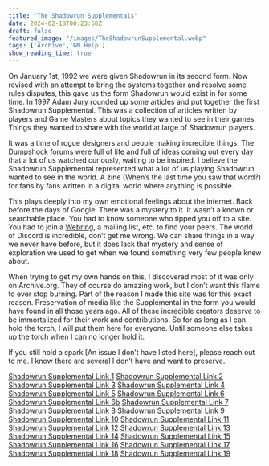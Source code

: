 ```yaml
---
title: "The Shadowrun Supplementals"
date: 2024-02-18T00:23:58Z
draft: false
featured_image: "/images/TheShadowrunSupplemental.webp"
tags: ['Archive','GM Help']
show_reading_time: true
---
```


On January 1st, 1992 we were given Shadowrun in its second form. Now revised with an attempt to bring the systems together and resolve some rules disputes, this gave us the form Shadowrun would exist in for some time. In 1997 Adam Jury rounded up some articles and put together the first Shadowrun Supplemental. This was a collection of articles written by players and Game Masters about topics they wanted to see in their games. Things they wanted to share with the world at large of Shadowrun players. 

It was a time of rogue designers and people making incredible things. The Dumpshock forums were full of life and full of ideas coming out every day that a lot of us watched curiously, waiting to be inspired. I believe the Shadowrun Supplemental represented what a lot of us playing Shadowrun wanted to see in the world. A zine (When’s the last time you saw that word?) for fans by fans written in a digital world where anything is possible.

This plays deeply into my own emotional feelings about the internet. Back before the days of Google. There was a mystery to it. It wasn’t a known or searchable place. You had to know someone who tipped you off to a site. You had to join a [Webring](https://en.wikipedia.org/wiki/Webring), a mailing list, etc. to find your peers. The world of Discord is incredible, don’t get me wrong. We can share things in a way we never have before, but it does lack that mystery and sense of exploration we used to get when we found something very few people knew about. 

When trying to get my own hands on this, I discovered most of it was only on Archive.org. They of course do amazing work, but I don’t want this flame to ever stop burning. Part of the reason I made this site was for this exact reason. Preservation of media like the Supplemental in the form you would have found in all those years ago. All of these incredible creators deserve to be immortalized for their work and contributions. So for as long as I can hold the torch, I will put them here for everyone. Until someone else takes up the torch when I can no longer hold it.

If you still hold a spark [An issue I don’t have listed here], please reach out to me. I know there are several I don’t have and want to preserve. 

[Shadowrun Supplemental Link 1](/files/The-Shadowrun-Supplemental-Issue-1.pdf)
[Shadowrun Supplemental Link 2](/files/The-Shadowrun-Supplemental-Issue-2.pdf)
[Shadowrun Supplemental Link 3](/files/The-Shadowrun-Supplemental-Issue-3.pdf)
[Shadowrun Supplemental Link 4](/files/The-Shadowrun-Supplemental-Issue-4.pdf)
[Shadowrun Supplemental Link 5](/files/The-Shadowrun-Supplemental-Issue-5.pdf)
[Shadowrun Supplemental Link 6](/files/The-Shadowrun-Supplemental-Issue-6.pdf)
[Shadowrun Supplemental Link 6b](/files/The-Shadowrun-Supplemental-Issue-6b-More-Vehicles.pdf)
[Shadowrun Supplemental Link 7](/files/The-Shadowrun-Supplemental-Issue-7.pdf)
[Shadowrun Supplemental Link 8](/files/The-Shadowrun-Supplemental-Issue-8.pdf)
[Shadowrun Supplemental Link 9](/files/The-Shadowrun-Supplemental-Issue-9.pdf)
[Shadowrun Supplemental Link 10](/files/The-Shadowrun-Supplemental-Issue-10.pdf)
[Shadowrun Supplemental Link 11](/files/The-Shadowrun-Supplemental-Issue-11.pdf)
[Shadowrun Supplemental Link 12](/files/The-Shadowrun-Supplemental-Issue-12.pdf)
[Shadowrun Supplemental Link 13](/files/The-Shadowrun-Supplemental-Issue-13.pdf)
[Shadowrun Supplemental Link 14](/files/The-Shadowrun-Supplemental-Issue-14.pdf)
[Shadowrun Supplemental Link 15](/files/The-Shadowrun-Supplemental-Issue-15.pdf)
[Shadowrun Supplemental Link 16](/files/The-Shadowrun-Supplemental-Issue-16.pdf)
[Shadowrun Supplemental Link 17](/files/The-Shadowrun-Supplemental-Issue-17.pdf)
[Shadowrun Supplemental Link 18](/files/The-Shadowrun-Supplemental-Issue-18.pdf)
[Shadowrun Supplemental Link 19](/files/The-Shadowrun-Supplemental-Issue-19.pdf)